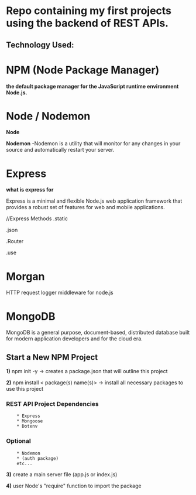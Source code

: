 # Repo containing my first projects using the backend of REST APIs.

## Technology Used:

# NPM (Node Package Manager)

**the default package manager for the JavaScript runtime environment Node.js.**

# Node / Nodemon 

**Node**

**Nodemon**
    -Nodemon is a utility that will monitor for any changes in your source and automatically restart your server.


# Express

**what is express for**

Express is a minimal and flexible Node.js web application framework that provides a robust set of features for web and mobile applications. 

//Express Methods
.static

.json

.Router

.use

# Morgan

HTTP request logger middleware for node.js

# MongoDB

MongoDB is a general purpose, document-based, distributed database built for modern application developers and for the cloud era. 

## Start a New NPM Project
        
**1)** npm init -y  -> creates a package.json that will outline this project

**2)** npm install < package(s) name(s)>  -> install all necessary packages to use this project

###     REST API Project Dependencies

        * Express
        * Mongoose
        * Dotenv

###        Optional

        * Nodemon
        * (auth package)
        etc...

**3)** create a main server file (app.js or index.js)

**4)** user Node's "require" function to import the package



